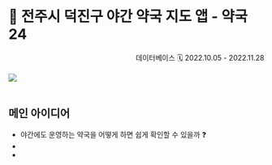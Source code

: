 # 💊 전주시 덕진구 야간 약국 지도 앱 - 약국24

<div align="right">
  데이터베이스
  🗓️ 2022.10.05 - 2022.11.28
</div>
<br>

<img src="https://github.com/irrso/database-pharmacy24/assets/105829324/3930aa67-d34f-42d5-bfda-88750ce69686">
<br><br>

## 메인 아이디어
- 야간에도 운영하는 약국을 어떻게 하면 쉽게 확인할 수 있을까 ❓
-
- 
